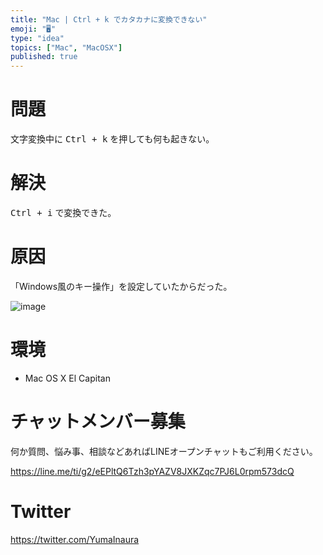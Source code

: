 ```yaml
---
title: "Mac | Ctrl + k でカタカナに変換できない"
emoji: "🖥"
type: "idea"
topics: ["Mac", "MacOSX"]
published: true
---
```


# 問題

文字変換中に <kbd>Ctrl + k</kbd> を押しても何も起きない。

# 解決

<kbd>Ctrl + i</kbd> で変換できた。

# 原因

「Windows風のキー操作」を設定していたからだった。

![image](https://qiita-image-store.s3.amazonaws.com/0/89618/de0fef1d-dbce-a7a1-3a14-e5f68e2d3cf5.png)



# 環境

- Mac OS X El Capitan








<!-- Update From Qiita API -->

# チャットメンバー募集


何か質問、悩み事、相談などあればLINEオープンチャットもご利用ください。

https://line.me/ti/g2/eEPltQ6Tzh3pYAZV8JXKZqc7PJ6L0rpm573dcQ





# Twitter


https://twitter.com/YumaInaura


<!-- Update From Qiita API -->


